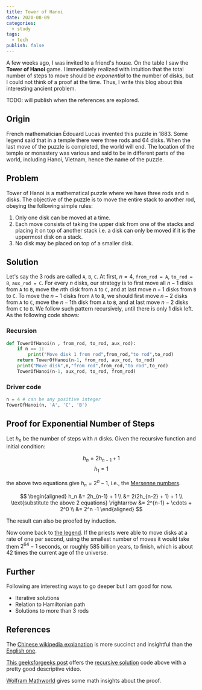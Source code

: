 ```yaml
---
title: Tower of Hanoi
date: 2020-08-09
categories:
  - study
tags:
  - tech
publish: false
---
```


A few weeks ago, I was invited to a friend's house. On the table I saw the **Tower of Hanoi** game. I immediately realized with intuition that the total number of steps to move should be _exponential_ to the number of disks, but I could not think of a proof at the time. Thus, I write this blog about this interesting ancient problem.

<!-- more -->

TODO: will publish when the references are explored.

## Origin

French mathematician Édouard Lucas invented this puzzle in 1883. Some legend said that in a temple there were three rods and 64 disks. When the last move of the puzzle is completed, the world will end. The location of the temple or monastery was various and said to be in different parts of the world, including Hanoi, Vietnam, hence the name of the puzzle.

## Problem

Tower of Hanoi is a mathematical puzzle where we have three rods and n disks. The objective of the puzzle is to move the entire stack to another rod, obeying the following simple rules:

1. Only one disk can be moved at a time.
2. Each move consists of taking the upper disk from one of the stacks and placing it on top of another stack i.e. a disk can only be moved if it is the uppermost disk on a stack.
3. No disk may be placed on top of a smaller disk.

## Solution

Let's say the 3 rods are called `A`, `B`, `C`. At first, $n=4$, `from_rod = A`, `to_rod = B`, `aux_rod = C`. For every $n$ disks, our strategy is to first move all $n-1$ disks from `A` to `B`, move the $n$th disk from `A` to `C`, and at last move $n-1$ disks from `B` to `C`. To move the $n-1$ disks from `A` to `B`, we should first move $n-2$ disks from `A` to `C`, move the $n-1$th disk from `A` to `B`, and at last move $n-2$ disks from `C` to `B`. We follow such pattern recursively, until there is only 1 disk left. As the following code shows:

### Recursion

```py
def TowerOfHanoi(n , from_rod, to_rod, aux_rod):
    if n == 1:
        print("Move disk 1 from rod",from_rod,"to rod",to_rod)
    return TowerOfHanoi(n-1, from_rod, aux_rod, to_rod)
    print("Move disk",n,"from rod",from_rod,"to rod",to_rod)
    TowerOfHanoi(n-1, aux_rod, to_rod, from_rod)
```

### Driver code

```py
n = 4 # can be any positive integer
TowerOfHanoi(n, 'A', 'C', 'B')
```

## Proof for Exponential Number of Steps

Let $h_n$ be the number of steps with $n$ disks. Given the recursive function and initial condition:

$$h_n = 2h_{n-1} + 1$$
$$h_1 = 1$$

the above two equations give $h_n = 2^n - 1$, i.e., the [Mersenne numbers](https://mathworld.wolfram.com/MersenneNumber.html).

$$
\begin{aligned}
h_n &= 2h_{n-1} + 1 \\
&= 2(2h_{n-2} + 1) + 1 \\
\text{substitute the above 2 equations} \rightarrow &= 2^{n-1} + \cdots + 2^0 \\
&= 2^n -1
\end{aligned}
$$

The result can also be proofed by induction.

Now come back to [the legend](#origin). If the priests were able to move disks at a rate of one per second, using the smallest number of moves it would take them $2^{64} − 1$ seconds, or roughly 585 billion years, to finish, which is about 42 times the current age of the universe.

## Further

Following are interesting ways to go deeper but I am good for now.

- Iterative solutions
- Relation to Hamiltonian path
- Solutions to more than 3 rods

## References

The [Chinese wikipedia explanation](https://zh.wikipedia.org/wiki/%E6%B1%89%E8%AF%BA%E5%A1%94) is more succinct and insightful than the [English one](https://en.wikipedia.org/wiki/Tower_of_Hanoi).

[This geeksforgeeks post](https://www.geeksforgeeks.org/c-program-for-tower-of-hanoi) offers the [recursive solution](#recursion) code above with a pretty good descriptive video.

[Wolfram Mathworld](https://mathworld.wolfram.com/TowerofHanoi.html) gives some math insights about the proof.
